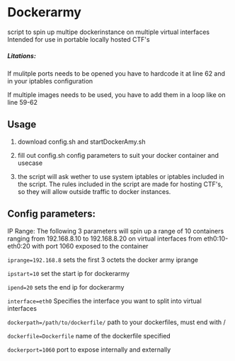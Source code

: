 # Dockerarmy
script to spin up multipe dockerinstance on multiple virtual interfaces
Intended for use in portable locally hosted CTF's

##### Litations:

If mulitple ports needs to be opened you have to hardcode it at line 62 and in your iptables configuration

If multiple images needs to be used, you have to add them in a loop like on line 59-62

## Usage

1. download config.sh and startDockerAmy.sh

2. fill out config.sh config parameters to suit your docker container and usecase

3. the script will ask wether to use system iptables or iptables included in the script. 
   The rules included in the script are made for hosting CTF's, so they will allow outside traffic to docker instances.
   
## Config parameters:

IP Range: 
The following 3 parameters will spin up a range of 10 containers
ranging from 192.168.8.10 to 192.168.8.20 on virtual interfaces from eth0:10-eth0:20
with port 1060 exposed to the container

``` iprange=192.168.8 ```
sets the first 3 octets the docker army iprange

```ipstart=10```
set the start ip for dockerarmy

```ipend=20```
sets the end ip for dockerarmy

```interface=eth0```
Specifies the interface you want to split into virtual interfaces

```dockerpath=/path/to/dockerfile/```
path to your dockerfiles, must end with /

```dockerfile=Dockerfile```
name of the dockerfile specified

```dockerport=1060```
port to expose internally and externally
